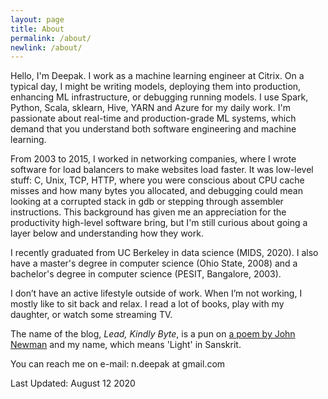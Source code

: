 ```yaml
---
layout: page
title: About
permalink: /about/
newlink: /about/
---
```


Hello, I'm Deepak.  I work as a machine learning engineer at Citrix.
On a typical day, I might be writing models, deploying them into
production, enhancing ML infrastructure, or debugging running models.
I use Spark, Python, Scala, sklearn, Hive, YARN and Azure for my daily
work.  I'm passionate about real-time and production-grade ML systems,
which demand that you understand both software engineering and machine
learning.

From 2003 to 2015, I worked in networking companies, where I wrote
software for load balancers to make websites load faster.  It was
low-level stuff: C, Unix, TCP, HTTP, where you were conscious about
CPU cache misses and how many bytes you allocated, and debugging could
mean looking at a corrupted stack in gdb or stepping through assembler
instructions.  This background has given me an appreciation for the
productivity high-level software bring, but I'm still curious about
going a layer below and understanding how they work.

I recently graduated from UC Berkeley in data science (MIDS, 2020).
I also have a master's degree in computer science (Ohio State, 2008)
and a bachelor's degree in computer science (PESIT, Bangalore, 2003).

I don’t have an active lifestyle outside of work.  When I’m not
working, I mostly like to sit back and relax.  I read a lot of
books, play with my daughter, or watch some streaming TV.

The name of the blog, _Lead, Kindly Byte_, is a pun on
[a poem by John Newman](http://www.newmanreader.org/works/verses/verse90.html)
and my name, which means 'Light' in Sanskrit.

You can reach me on e-mail: n.deepak at gmail.com

Last Updated: August 12 2020
